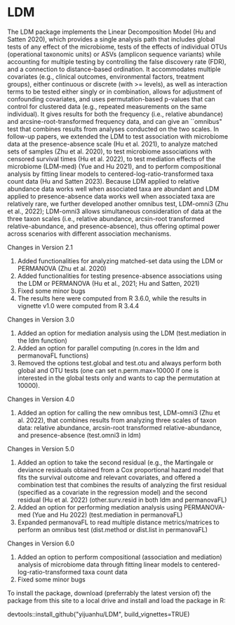 # LDM

The LDM package implements the Linear Decomposition Model (Hu and Satten 2020), which provides a single analysis path that includes global tests of any effect of the microbiome, tests of the effects of individual OTUs (operational taxonomic units) or ASVs (amplicon sequence variants) while accounting for multiple testing by controlling the false discovery rate (FDR), and a connection to distance-based ordination. It accommodates multiple covariates (e.g., clinical outcomes, environmental factors, treatment groups), either continuous or discrete (with >= levels), as well as interaction terms to be tested either singly or in combination, allows for adjustment of confounding covariates, and uses permutation-based p-values that can control for clustered data (e.g., repeated measurements on the same individual). It gives results for both the frequency (i.e., relative abundance) and arcsine-root-transformed frequency data, and can give an ``omnibus" test that combines results from analyses conducted on the two scales. In follow-up papers, we extended the LDM to test association with microbiome data at the presence-absence scale (Hu et al. 2021), to analyze matched sets of samples (Zhu et al. 2020), to test microbiome associations with censored survival times (Hu et al. 2022), to test mediation effects of the microbiome (LDM-med) (Yue and Hu 2021), and to perform compositional analysis by fitting linear models to centered-log-ratio-transformed taxa count data (Hu and Satten 2023). Because LDM applied to relative abundance data works well when associated taxa are abundant and LDM applied to presence-absence data works well when associated taxa are relatively rare, we further developed another omnibus test, LDM-omni3 (Zhu et al., 2022); LDM-omni3 allows simultaneous consideration of data at the three taxon scales (i.e., relative abundance, arcsin-root transformed relative-abundance, and presence-absence), thus offering optimal power across scenarios with different association mechanisms.

Changes in Version 2.1

1. Added functionalities for analyzing matched-set data using the LDM or PERMANOVA (Zhu et al. 2020)
2. Added functionalities for testing presence-absence associations using the LDM or PERMANOVA (Hu et al., 2021; Hu and Satten, 2021)
3. Fixed some minor bugs
4. The results here were computed from R 3.6.0, while the results in vignette v1.0 were computed from R 3.4.4

Changes in Version 3.0

1. Added an option for mediation analysis using the LDM (test.mediation in the ldm function)
2. Added an option for parallel computing (n.cores in the ldm and permanovaFL functions)
3. Removed the options test.global and test.otu and always perform both global and OTU tests (one can set n.perm.max=10000 if one is interested in the global tests only and wants to cap the permutation at 10000).

Changes in Version 4.0

1. Added an option for calling the new omnibus test, LDM-omni3 (Zhu et al. 2022), that combines results from analyzing three scales of taxon data: relative abundance, arcsin-root transformed relative-abundance, and presence-absence (test.omni3 in ldm)

Changes in Version 5.0

1. Added an option to take the second residual (e.g., the Martingale or deviance residuals obtained from a Cox proportional hazard model that fits the survival outcome and relevant covariates, and offered a combination test that combines the results of analyzing the first residual (specified as a covariate in the regression model) and the second residual (Hu et al. 2022) (other.surv.resid in both ldm and permanovaFL)
2. Added an option for performing mediation analysis using PERMANOVA-med (Yue and Hu 2022) (test.mediation in permanovaFL)
3. Expanded permanovaFL to read multiple distance metrics/matrices to perform an omnibus test (dist.method or dist.list in permanovaFL)

Changes in Version 6.0

1. Added an option to perform compositional (association and mediation) analysis of microbiome data through fitting linear models to centered-log-ratio-transformed taxa count data
2. Fixed some minor bugs

To install the package, download (preferrably the latest version of) the package from this site to a local drive and install and load the package in R:

devtools::install_github("yijuanhu/LDM", build_vignettes=TRUE)

